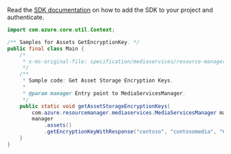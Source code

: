 Read the [SDK documentation](https://github.com/Azure/azure-sdk-for-java/blob/azure-resourcemanager-mediaservices_2.0.0/sdk/mediaservices/azure-resourcemanager-mediaservices/README.md) on how to add the SDK to your project and authenticate.

```java
import com.azure.core.util.Context;

/** Samples for Assets GetEncryptionKey. */
public final class Main {
    /*
     * x-ms-original-file: specification/mediaservices/resource-manager/Microsoft.Media/stable/2021-11-01/examples/assets-get-encryption-keys.json
     */
    /**
     * Sample code: Get Asset Storage Encryption Keys.
     *
     * @param manager Entry point to MediaServicesManager.
     */
    public static void getAssetStorageEncryptionKeys(
        com.azure.resourcemanager.mediaservices.MediaServicesManager manager) {
        manager
            .assets()
            .getEncryptionKeyWithResponse("contoso", "contosomedia", "ClimbingMountSaintHelens", Context.NONE);
    }
}
```
